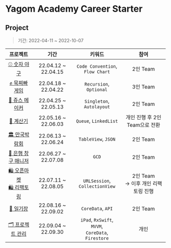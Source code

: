 # Yagom Academy Career Starter

## Project
> 기간: 2022-04-11 ~ 2022-10-07

| 프로젝트 | 기간 | 키워드 |  참여 | 
| :--------: | :--------: | :--------: |  :--------: | 
| [⚾️ 숫자 야구](https://github.com/Judy-999/iOS-NumberBaseBall) |  22.04.12 ~ 22.04.15   | `Code Convention`, <br>`Flow Chart`      |  2인 Team     | 
| [✊ 묵찌빠 게임](https://github.com/Judy-999/ios-rock-paper-scissors)     | 22.04.18 ~ 22.04.22    | `Recursion`, `Optional`     |  3인 Team     | 
| [🧃 쥬스 메이커](https://github.com/Judy-999/ios-juice-maker)    | 22.04.25 ~ 22.05.13    | `Singleton`, `Autolayout`     |  2인 Team     | 
| [🧮 계산기](https://github.com/Judy-999/ios-calculator-app)     | 22.05.16 ~ 22.06.03  | `Queue`, `LinkedList`     |  개인 진행 후 2인 Team으로 전환     | 
| [🏛 만국박람회](https://github.com/Judy-999/ios-exposition-universelle)     | 22.06.13 ~ 22.06.24     | `TableView`, `JSON`     |   2인 Team    | 
| [💸 은행 창구 매니저](https://github.com/Judy-999/ios-bank-manager)     | 22.06.27 ~ 22.07.08     | `GCD`     |  2인 Team     | 
| [🛍 오픈마켓 ](https://github.com/Judy-999/ios-open-market) <br> [🛍 리팩토링](https://github.com/Judy-999/iOS-OpenMarket)     | 22.07.11 ~ 22.08.05    | `URLSession`, <br>`CollectionView`     |  2인 Team <br>-> 이후 개인 리팩토링 진행     | 
| [📔 일기장](https://github.com/Judy-999/ios-diary)    |  22.08.16 ~ 22.09.02     | `CoreData`, `API`     |  2인 Team    | 
| [🗂 프로젝트 관리](https://github.com/Judy-999/ios-project-manager)     | 22.09.04 ~ 22.09.30   | `iPad`, `RxSwift`, `MVVM`,<br> `CoreData`, `Firestore`     |  개인     | 

<br>
